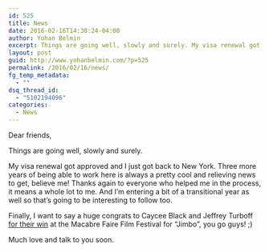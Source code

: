 ```yaml
---
id: 525
title: News
date: 2016-02-16T14:30:24-04:00
author: Yohan Belmin
excerpt: Things are going well, slowly and surely. My visa renewal got approved and I just got back to New York. Three more years of being able to work here is always a pretty cool and relieving news to get, believe me!
layout: post
guid: http://www.yohanbelmin.com/?p=525
permalink: /2016/02/16/news/
fg_temp_metadata:
  - ""
dsq_thread_id:
  - "5102194096"
categories:
  - News
---
```

Dear friends,

Things are going well, slowly and surely.

My visa renewal got approved and I just got back to New York. Three more years of being able to work here is always a pretty cool and relieving news to get, believe me! Thanks again to everyone who helped me in the process, it means a whole lot to me. And I&#8217;m entering a bit of a transitional year as well so that&#8217;s going to be interesting to follow too.

Finally, I want to say a huge congrats to Caycee Black and Jeffrey Turboff <a href="https://www.instagram.com/p/BAoP3LYBHLs/" target="_blank">for their win</a> at the Macabre Faire Film Festival for &#8220;Jimbo&#8221;, you go guys! ;)

Much love and talk to you soon.
